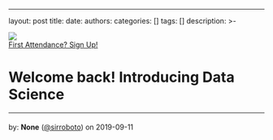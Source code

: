 ---
layout: post
title: 
date: 
authors: 
categories: []
tags: []
description: >-
    

<img src="https://ucfai.org//core/fa19/welcome-back/banner.jpg">

<div class="col-12">
    <a class="btn btn-success btn-block" href="https://ucfai.org/signup">
        First Attendance? Sign Up!
    </a>
</div>

<div class="col-12">
    <h1> Welcome back! Introducing Data Science </h1>
    <hr>
</div>

<div style="line-height: 2em;">
    <p>by:
        <strong> None</strong>
        (<a href="https://github.com/sirroboto">@sirroboto</a>)
     on 2019-09-11</p>
</div>
